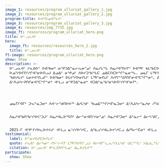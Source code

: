 ```yaml
---
image_1: resources/program_ulluriat_gallery_1.jpg
image_2: resources/program_ulluriat_gallery_2.jpg
program-title: ᐅᕙᑦᑎᓄᐊᖓᔪᑦ
image_3: resources/program_ulluriat_gallery_3.jpg
image_4: resources/img_7735.jpg
image_ft: resources/program_ulluriat_hero.png
title: ᐅᓪᓗᕆᐊᑦ
hero:
  image_ft: resources/resources_hero_2.jpg
  title: ᐅᓪᓗᕆᐊᑦ
ft-image: resources/program_ulluriat_hero.png
show: Show
description: >-
  ᐅᓪᓗᕆᐊᑦ ᓯᕆᕕᐅᑉ ᐅᕕᒃᑲᓂᒃ ᓂᕿᑐᐃᓐᓇᓕᕆᓂᕐᓄᑦ ᐱᓇᓱᒐᖓ ᐱᓇᓱᐊᕐᑎᓱᒋᑦ ᐅᕕᒃᑫᑦ ᑲᒪᖃᑕᐅᑎᑦᓱᒋᑦ
  ᐅᓄᕐᓯᐅᒥᑎᑦᓯᒋᐊᕐᓂᐅᑎᓗᒍ ᐃᓄᐃᑦ ᓂᕿᓄᑦ ᐱᐅᓯᑐᖃᖓᑕ ᓄᐃᑕᑎᑕᐅᖏᓐᓇᓂᖓ. ᓄᓇᒥ ᒪᙯᑦᑎᓯᓲᑦ ᐊᒻᒪᓗ ᑲᑎᒪᑎᑦᓯᕙᑦᓱᑎᒃ
  ᖃᐅᔨᒪᔪᑦ ᒪᓂᔨᕙᑦᑎᓗᒋᑦ ᐅᕕᒃᑲᓂᒃ ᐆᒪᔪᕐᓯᐅᓂᑎᒍᑦ ᒪᙯᓐᓂᑎᒍᑦ ᐱᓯᑎᖕᖑᕈᑎᒋᓂᐊᕐᑕᖏᓐᓂᒃ, ᐃᒻᒥᓂᒃ ᐱᔪᓐᓇᓯᐊᕐᓂᒥᓂᒃ
  ᐃᑉᐱᒍᓱᓕᕈᑎᒋᓂᐊᕐᑕᖏᓐᓂᒃ ᐊᒻᒪᓗ ᓂᕿᑐᐃᓐᓇᓂᒃ ᐊᑐᐃᓐᓇᖃᕐᓂᓴᐅᑎᑦᓯᒋᐊᕐᓂᒥᒃ. 




  ᓄᓇᒦᒋᐊᒥᒃ ᑐᕃᓐᓇᑐᓂᒃ ᐱᕙᓪᓕᖁᑎᐅᕗᖅ ᐃᓱᒪᒃᑯᑦ ᖃᓄᐃᖕᖏᓯᐊᕐᓇᑐᓂᒃ ᐃᑉᐱᒍᓱᓕᕐᓇᓱᓂ ᓲᖑᓂᕐᓴᖑᕐᓱᒍᓗ ᐃᓗᒡᒍᓯᑎᒍᑦ ᑭᓇᐅᓂᕐᒥᒃ ᖃᐅᔨᒪᑦᓯᐊᓂᖅ ᐊᒻᒪᓗ ᐱᕙᓪᓕᓚᕿᑦᓱᒍ ᐃᓚᒋᔭᐅᒋᐊᒥᒃ ᐃᑉᐱᒍᓱᓐᓂᖅ. ᑐᑭᓯᒪᔪᒍᑦ ᐃᓚᖏᑦ ᒪᙯᒍᒪᒐᓗᐊᕐᓱᑎᒃ ᒪᙯᓯᑐᐃᓐᓇᖃᔭᓲᒍᖕᖏᓂᖏᓐᓂᒃ, ᑐᕌᒐᕗᑦ ᑖᒃᑯᓂᖓ ᐅᓂᑦᓯᒪᐅᑎᐅᕙᑦᑐᓂᒃ ᐃᑭᓪᓕᑎᕆᒋᐊᕆᐊᖃᕐᓂᑎᓄᑦ ᐊᒻᒪᓗ ᐱᕕᑦᓴᖃᕐᑎᓯᒋᐊᖃᕐᓂᑎᓄᑦ ᓄᓇᓕᒥᐅᓂᒃ ᐃᓚᐅᒍᓐᓇᐸᓪᓗᑎᒃ ᓂᕿᑐᐃᓐᓇᑕᕐᑐᓂᒃ ᐊᓐᓂᑐᕈᑎᓕᓐᓂᒃ!


  ᐱᓇᓱᐊᖃᑎᖃᑦᓯᐊᐸᑦᑐᒍᑦ ᐱᓇᓱᐊᓚᐅᕐᕋᑎᒃ ᐃᓕᓐᓂᐊᑎᑦᓯᓂᕐᓄᑦ ᐱᓇᓱᐊᕐᑐᓂᒃ ᐃᓐᓇᓕᒃ ᐃᓕᓴᕐᕕᒥ, ᑭᓯᐊᓂ ᐃᓘᓐᓇᑎᒃ ᐃᓄᑦᔪᐊᒥ ᐅᕕᒃᑫᑦ ᐅᑭᐅᓖᑦ 13-ᓂᑦ 20-ᓄᑦ ᐃᓚᐅᒍᒪᒍᑎᒃ ᐱᓇᓱᐊᒐᕐᒧᑦ ᐃᓱᒪᒥᑦᑎᑕᐅᔪᑦ. ᓄᓇᒦᓕᕋᑦᑕ ᓄᓇᓕᒥᐅᓄᑦ ᓱᖏᐅᓐᓂᖃᑦᓯᐊᑐᓄᑦ ᐆᒪᔪᕐᓯᐅᑎᓄᑦ ᓄᓇᒦᑦᑎᑕᐅᓲᒍᔪᒍᑦ ᑲᑎᒪᑎᑦᓯᓂᕐᓂᓗ ᑐᑦᓯᕋᕈᑎᖃᕐᐸᓱᑕ ᐃᓄᒻᒪᕆᓐᓂᒃ ᐊᒻᒪᓗ ᓄᓇᓕᒥᐅᓂᒃ ᐱᓯᑎᐅᒍᑎᓕᓐᓂᒃ ᓂᕿᑐᐃᓐᓇᓂᒃ ᐆᒪᔪᕕᓂᕐᓂᒃ ᐊᑐᐃᓐᓇᕈᕐᑎᕆᓂᕐᓂᒃ. ᓄᓇᓕᐊᓕᕈᑦᑕ ᒪᓕᒍᒪᒍᕕᑦ, ᐃᓕᓐᓂᐊᑎᑦᓯᒍᒪᒍᕕᑦ, ᐅᕝᕙᓘᓐᓃᑦ ᐃᑲᔪᕈᒪᒍᕕᑦ ᐱᓇᓱᒐᕐᒥᒃ ᐅᕙᑦᑎᓂᒃ ᖃᐅᔨᑎᑦᓯᒍᓐᓇᓯᐊᕐᐳᑎᑦ. 


  2021-ᒥ ᐊᕿᒡᒋᓯᐅᓚᐅᔪᔪᒍᑦ ᐊᒻᒪᓗ ᓇᑦᓯᓯᐅᕐᓱᑕ, ᐃᖃᓗᑦᓯᐊᓚᐅᔪᑦᓱᑕᓗ ᐃᓲᕋᓕᑦᑖᓂᒃ ᐊᒻᒪᓗ ᐃᓕᓐᓂᐊᑎᑦᓯᓂᖃᕐᑎᓯᑦᓱᑕ ᐊᒪᕈᕐᓂᒃ ᐊᒦᔦᒍᓯᒥᒃ, ᑖᒃᑯᐊ ᐃᓓᓐᓇᑐᐃᓐᓇᖏᑦ ᐱᓇᓱᐊᕐᐸᑕᑦᑕ!
testimonial:
  label: ᐅᓐᓂᓯᐅᕈᑕᐅᓯᒪᔪᑦ
  quote: ᓯᕆᕕᒃ ᐃᓕᓵᓂᒃ ᓯᕗᓪᓕᐹᒥ ᒪᙯᑦᑎᓯᑎᓪᓗᒍ ᐊᓕᐊᒋᓪᓚᕆᑦᓯᒪᒐᒃᑯᑦ ᑌᒪᖕᖓᑦ ᐳᐃᒍᓚᖓᑦᔭᖏᑦᑕᕋ
  citation: ᐅᓪᓗᕆᐊᑦ ᑭᒡᒐᑐᕈᑎᖓᓄᑦ ᐃᓚᐅᓯᒪᔪᖅ
participate:
  show: Show
---
```

